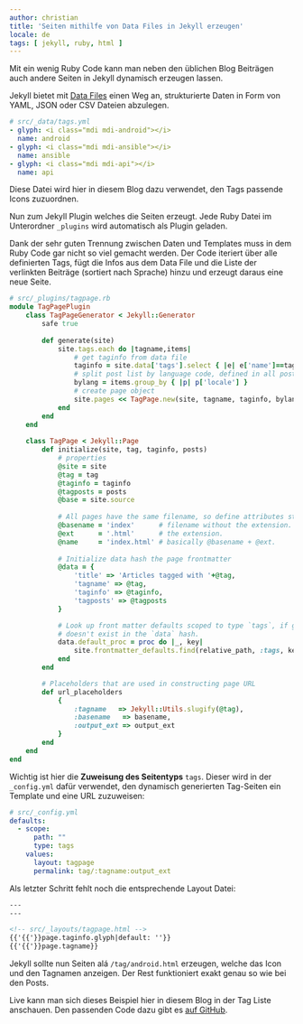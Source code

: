```yaml
---
author: christian
title: 'Seiten mithilfe von Data Files in Jekyll erzeugen'
locale: de
tags: [ jekyll, ruby, html ]
---
```


Mit ein wenig Ruby Code kann man neben den üblichen
Blog Beiträgen auch andere Seiten in Jekyll dynamisch 
erzeugen lassen.

Jekyll bietet mit [Data Files][datafiles] einen Weg an, strukturierte Daten in Form
von YAML, JSON oder CSV Dateien abzulegen.

[datafiles]: https://jekyllrb.com/docs/datafiles/
[github]: https://github.com/perryflynn/serverless.industries

```yml
# src/_data/tags.yml
- glyph: <i class="mdi mdi-android"></i>
  name: android
- glyph: <i class="mdi mdi-ansible"></i>
  name: ansible
- glyph: <i class="mdi mdi-api"></i>
  name: api
```

Diese Datei wird hier in diesem Blog dazu verwendet, den Tags
passende Icons zuzuordnen.

Nun zum Jekyll Plugin welches die Seiten erzeugt. Jede Ruby Datei im Unterordner
`_plugins` wird automatisch als Plugin geladen.

Dank der sehr guten Trennung zwischen Daten und Templates muss in dem Ruby Code
gar nicht so viel gemacht werden. Der Code iteriert über alle definierten Tags,
fügt die Infos aus dem Data File und die Liste der verlinkten Beiträge (sortiert
nach Sprache) hinzu und erzeugt daraus eine neue Seite.

```rb
# src/_plugins/tagpage.rb
module TagPagePlugin
    class TagPageGenerator < Jekyll::Generator
        safe true
    
        def generate(site)
            site.tags.each do |tagname,items|
                # get taginfo from data file
                taginfo = site.data['tags'].select { |e| e['name']==tagname }.first
                # split post list by language code, defined in all posts in the frontmatter
                bylang = items.group_by { |p| p['locale'] }
                # create page object
                site.pages << TagPage.new(site, tagname, taginfo, bylang)
            end
        end
    end
  
    class TagPage < Jekyll::Page
        def initialize(site, tag, taginfo, posts)
            # properties
            @site = site
            @tag = tag
            @taginfo = taginfo
            @tagposts = posts
            @base = site.source
    
            # All pages have the same filename, so define attributes straight away.
            @basename = 'index'      # filename without the extension.
            @ext      = '.html'      # the extension.
            @name     = 'index.html' # basically @basename + @ext.
    
            # Initialize data hash the page frontmatter
            @data = {
                'title' => 'Articles tagged with '+@tag,
                'tagname' => @tag,
                'taginfo' => @taginfo,
                'tagposts' => @tagposts
            }

            # Look up front matter defaults scoped to type `tags`, if given key
            # doesn't exist in the `data` hash.
            data.default_proc = proc do |_, key|
                site.frontmatter_defaults.find(relative_path, :tags, key)
            end
        end

        # Placeholders that are used in constructing page URL
        def url_placeholders
            {
                :tagname   => Jekyll::Utils.slugify(@tag),
                :basename   => basename,
                :output_ext => output_ext
            }
        end
    end
end
```

Wichtig ist hier die **Zuweisung des Seitentyps** `tags`. Dieser wird in der `_config.yml`
dafür verwendet, den dynamisch generierten Tag-Seiten ein Template und eine URL zuzuweisen:

```yml
# src/_config.yml
defaults:
  - scope:
      path: ""
      type: tags
    values:
      layout: tagpage
      permalink: tag/:tagname:output_ext
```

Als letzter Schritt fehlt noch die entsprechende Layout Datei:

```html
---
---

<!-- src/_layouts/tagpage.html -->
{{'{{'}}page.taginfo.glyph|default: ''}}
{{'{{'}}page.tagname}}
```

Jekyll sollte nun Seiten alá `/tag/android.html` erzeugen, welche das Icon
und den Tagnamen anzeigen. Der Rest funktioniert exakt genau so wie bei den Posts.

Live kann man sich dieses Beispiel hier in diesem Blog in der Tag Liste anschauen.
Den passenden Code dazu gibt es [auf GitHub][github].

